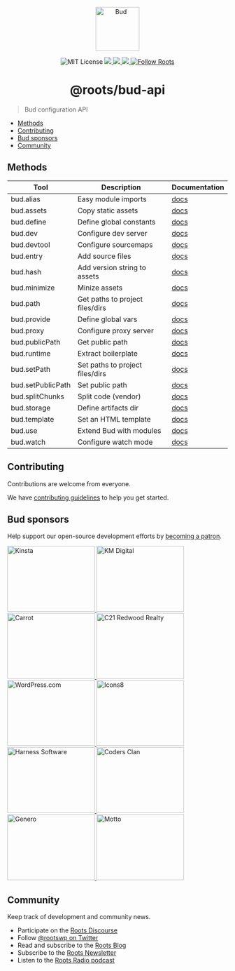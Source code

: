 <p align="center">
  <img alt="Bud" src="https://cdn.roots.io/app/uploads/logo-bud.svg" height="100">
</p>

<p align="center">
  <img alt="MIT License" src="https://img.shields.io/github/license/roots/bud?color=%23525ddc&style=flat-square">
  <a href="https://www.npmjs.com/package/@roots/bud-api">
    <img src="https://img.shields.io/npm/v/@roots/bud-api.svg?color=%23525ddc&style=flat-square" />
  </a>
  <a href="https://codeclimate.com/github/roots/bud-support/maintainability">
    <img src="https://img.shields.io/codeclimate/maintainability/roots/bud-support?color=%23525ddc&style=flat-square" />
  </a>
  <a href="Typescript" src="https://github.com/roots/bud/tree/stable/typings">
    <img src="https://img.shields.io/badge/typings-%40roots%2Fbud--typings-%23525ddc" />
  </a>
  <a href="https://twitter.com/rootswp">
    <img alt="Follow Roots" src="https://img.shields.io/twitter/follow/rootswp.svg?color=%23525ddc&style=flat-square" />
  </a>
</p>

<h1 align="center">
  <strong>@roots/bud-api</strong>
</h1>

> Bud configuration API

- [Methods](#methods)
- [Contributing](#contributing)
- [Bud sponsors](#bud-sponsors)
- [Community](#community)

## Methods

| Tool              | Description                     | Documentation                                                                 |
| ----------------- | ------------------------------- | ----------------------------------------------------------------------------- |
| bud.alias         | Easy module imports             | [docs](https://github.com/roots/bud/tree/stable/docs/config/alias.md)         |
| bud.assets        | Copy static assets              | [docs](https://github.com/roots/bud/tree/stable/docs/config/assets.md)        |
| bud.define        | Define global constants         | [docs](https://github.com/roots/bud/tree/stable/docs/config/define.md)        |
| bud.dev           | Configure dev server            | [docs](https://github.com/roots/bud/tree/stable/docs/config/dev.md)           |
| bud.devtool       | Configure sourcemaps            | [docs](https://github.com/roots/bud/tree/stable/docs/config/devtool.md)       |
| bud.entry         | Add source files                | [docs](https://github.com/roots/bud/tree/stable/docs/config/entry.md)         |
| bud.hash          | Add version string to assets    | [docs](https://github.com/roots/bud/tree/stable/docs/config/hash.md)          |
| bud.minimize      | Minize assets                   | [docs](https://github.com/roots/bud/tree/stable/docs/config/minimize.md)      |
| bud.path          | Get paths to project files/dirs | [docs](https://github.com/roots/bud/tree/stable/docs/config/path.md)          |
| bud.provide       | Define global vars              | [docs](https://github.com/roots/bud/tree/stable/docs/config/provide.md)       |
| bud.proxy         | Configure proxy server          | [docs](https://github.com/roots/bud/tree/stable/docs/config/proxy.md)         |
| bud.publicPath    | Get public path                 | [docs](https://github.com/roots/bud/tree/stable/docs/config/publicPath.md)    |
| bud.runtime       | Extract boilerplate             | [docs](https://github.com/roots/bud/tree/stable/docs/config/runtime.md)       |
| bud.setPath       | Set paths to project files/dirs | [docs](https://github.com/roots/bud/tree/stable/docs/config/setPath.md)       |
| bud.setPublicPath | Set public path                 | [docs](https://github.com/roots/bud/tree/stable/docs/config/setPublicPath.md) |
| bud.splitChunks   | Split code (vendor)             | [docs](https://github.com/roots/bud/tree/stable/docs/config/vendor.md)        |
| bud.storage       | Define artifacts dir            | [docs](https://github.com/roots/bud/tree/stable/docs/config/storage.md)       |
| bud.template      | Set an HTML template            | [docs](https://github.com/roots/bud/tree/stable/docs/config/template.md)      |
| bud.use           | Extend Bud with modules         | [docs](https://github.com/roots/bud/tree/stable/docs/config/use.md)           |
| bud.watch         | Configure watch mode            | [docs](https://github.com/roots/bud/tree/stable/docs/config/watch.md)         |

## Contributing

Contributions are welcome from everyone.

We have [contributing guidelines](https://github.com/roots/guidelines/blob/master/CONTRIBUTING.md) to help you get started.

## Bud sponsors

Help support our open-source development efforts by [becoming a patron](https://www.patreon.com/rootsdev).

<a href="https://kinsta.com/?kaid=OFDHAJIXUDIV">
  <img src="https://cdn.roots.io/app/uploads/kinsta.svg" alt="Kinsta" width="200" height="150">
</a>
<a href="https://k-m.com/">
  <img src="https://cdn.roots.io/app/uploads/km-digital.svg" alt="KM Digital" width="200" height="150">
</a>
<a href="https://carrot.com/">
  <img src="https://cdn.roots.io/app/uploads/carrot.svg" alt="Carrot" width="200" height="150">
</a>
<a href="https://www.c21redwood.com/">
  <img src="https://cdn.roots.io/app/uploads/c21redwood.svg" alt="C21 Redwood Realty" width="200" height="150">
</a>
<a href="https://wordpress.com/">
  <img src="https://cdn.roots.io/app/uploads/wordpress.svg" alt="WordPress.com" width="200" height="150">
</a>
<a href="https://icons8.com/">
  <img src="https://cdn.roots.io/app/uploads/icons8.svg" alt="Icons8" width="200" height="150">
</a>
<a href="https://www.harnessup.com/">
  <img src="https://cdn.roots.io/app/uploads/harness-software.svg" alt="Harness Software" width="200" height="150">
</a>
<a href="https://www.codersclan.com/">
  <img src="https://cdn.roots.io/app/uploads/coders-clan.svg" alt="Coders Clan" width="200" height="150">
</a>
<a href="https://generodigital.com/">
  <img src="https://cdn.roots.io/app/uploads/genero.svg" alt="Genero" width="200" height="150">
</a>
<a href="https://motto.ca/roots">
  <img src="https://cdn.roots.io/app/uploads/motto.svg" alt="Motto" width="200" height="150">
</a>

## Community

Keep track of development and community news.

- Participate on the [Roots Discourse](https://discourse.roots.io/)
- Follow [@rootswp on Twitter](https://twitter.com/rootswp)
- Read and subscribe to the [Roots Blog](https://roots.io/blog/)
- Subscribe to the [Roots Newsletter](https://roots.io/subscribe/)
- Listen to the [Roots Radio podcast](https://roots.io/podcast/)
